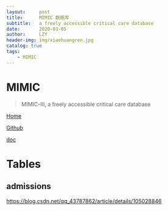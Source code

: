 ```yaml
---
layout:     post
title:      MIMIC 数据库
subtitle:   a freely accessible critical care database
date:       2020-03-05
author:     LZY
header-img: img/xiaohuangren.jpg
catalog: true
tags:
    - MIMIC
---
```


# MIMIC

> MIMIC-III, a freely accessible critical care database

[Home](https://mimic.physionet.org/)

[Github](https://github.com/MIT-LCP/mimic-code)

[doc](https://mimic.physionet.org/about/mimic/)

# Tables

## admissions
https://blog.csdn.net/qq_43787862/article/details/105028846



